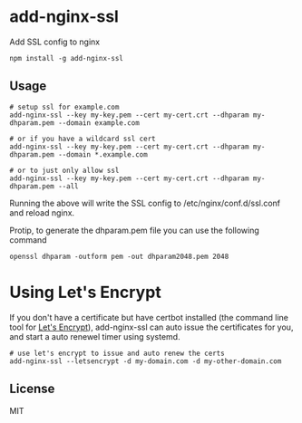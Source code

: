 # add-nginx-ssl

Add SSL config to nginx

```
npm install -g add-nginx-ssl
```

## Usage

``` shell
# setup ssl for example.com
add-nginx-ssl --key my-key.pem --cert my-cert.crt --dhparam my-dhparam.pem --domain example.com

# or if you have a wildcard ssl cert
add-nginx-ssl --key my-key.pem --cert my-cert.crt --dhparam my-dhparam.pem --domain *.example.com

# or to just only allow ssl
add-nginx-ssl --key my-key.pem --cert my-cert.crt --dhparam my-dhparam.pem --all
```

Running the above will write the SSL config to /etc/nginx/conf.d/ssl.conf and reload nginx.

Protip, to generate the dhparam.pem file you can use the following command

``` shell
openssl dhparam -outform pem -out dhparam2048.pem 2048
```

# Using Let's Encrypt

If you don't have a certificate but have certbot installed (the command line tool for [Let's Encrypt](https://letsencrypt.org/)), add-nginx-ssl can auto issue the certificates for you, and start a auto renewel timer using systemd.

``` shell
# use let's encrypt to issue and auto renew the certs
add-nginx-ssl --letsencrypt -d my-domain.com -d my-other-domain.com
```

## License

MIT
